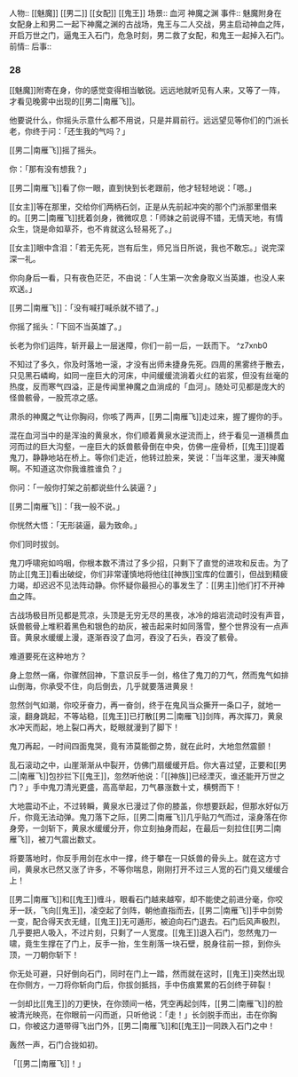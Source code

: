 人物:: [[魅魔]] [[男二]] [[女配]] [[鬼王]]
场景:: 血河 神魔之渊
事件:: 魅魔附身在女配身上和男二一起下神魔之渊的古战场，鬼王与二人交战，男主启动神血之阵，开启万世之门，逼鬼王入石门，危急时刻，男二救了女配，和鬼王一起掉入石门。
前情:: 
后事:: 

### 28

[[魅魔]]附寄在身，你的感觉变得相当敏锐。远远地就听见有人来，又等了一阵，才看见晚雾中出现的[[男二|南雁飞]]。

他要说什么，你摇头示意什么都不用说，只是并肩前行。远远望见等你们的门派长老，你终于问：「还生我的气吗？」

[[男二|南雁飞]]摇了摇头。

你：「那有没有想我？」

[[男二|南雁飞]]看了你一眼，直到快到长老跟前，他才轻轻地说：「嗯。」

[[女主]]等在那里，交给你们两柄石剑，正是从先前起冲突的那个门派那里借来的。[[男二|南雁飞]]抚着剑身，微微叹息：「师妹之前说得不错，无情天地，有情众生，饶是命如草芥，也不肯就这么轻易死了。」

[[女主]]眼中含泪：「若无先死，岂有后生，师兄当日所说，我也不敢忘。」说完深深一礼。

你向身后一看，只有夜色茫茫，不由说：「人生第一次舍身取义当英雄，也没人来欢送。」

[[男二|南雁飞]]：「没有喊打喊杀就不错了。」

你摇了摇头：「下回不当英雄了。」

长老为你们运阵，斩开最上一层迷障，你们一前一后，一跃而下。 ^z7xnb0

不知过了多久，你及时落地一滚，才没有出师未捷身先死。四周的黑雾终于散去，只见黑石嶙峋，如同一座巨大的河床，中间缓缓流淌着火红的岩浆，但没有丝毫的热度，反而寒气四溢，正是传闻里神魔之血淌成的「血河」。随处可见都是庞大的怪兽骸骨，一股荒凉之感。

肃杀的神魔之气让你胸闷，你咳了两声，[[男二|南雁飞]]走过来，握了握你的手。

混在血河当中的是浑浊的黄泉水，你们顺着黄泉水逆流而上，终于看见一道横贯血河而过的巨大沟壑，一座巨大的妖兽骸骨倒在中央，仿佛一座骨桥，[[鬼王]]提着鬼刀，静静地站在桥上。等你们走近，他转过脸来，笑说：「当年这里，漫天神魔啊。不知道这次你我谁胜谁负？」

你问：「一般你打架之前都说些什么装逼？」

[[男二|南雁飞]]：「我一般不说。」

你恍然大悟：「无形装逼，最为致命。」

你们同时拔剑。

鬼刀呼啸宛如呜咽，你根本数不清过了多少招，只剩下了直觉的进攻和反击。为了防止[[鬼王]]看出破绽，你们非常谨慎地将他往[[神族]]宝库的位置引，但战到精疲力竭，却迟迟不见法阵动静。你怀疑你最担心的事发生了：[[男主]]他们打不开神血之阵。

古战场极目所见都是荒凉，头顶是无穷无尽的黑夜，冰冷的熔岩流动时没有声音，妖兽骸骨上堆积着黑色和银色的劫灰，被击起来时如同落雪，整个世界没有一点声音。黄泉水缓缓上漫，逐渐吞没了血河，吞没了石头，吞没了骸骨。

难道要死在这种地方？

身上忽然一痛，你骤然回神，下意识反手一剑，格住了鬼刀的刀气，然而鬼气如排山倒海，你承受不住，向后倒去，几乎就要落进黄泉！

忽然剑气如潮，你咬牙奋力，再一奋剑，终于在鬼风当众撕开一条口子，就地一滚，翻身跳起，不等站稳，[[鬼王]]已打散[[男二|南雁飞]]剑阵，再次挥刀，黄泉水冲天而起，地上裂口再大，眨眼就漫到了脚下！

鬼刀再起，一时间四面鬼哭，竟有沛莫能御之势，就在此时，大地忽然震颤！

乱石滚动之中，山崖渐渐从中裂开，仿佛门扇缓缓开启。你大喜过望，正要和[[男二|南雁飞]]包抄拦下[[鬼王]]，忽然听他说：「[[神族]]已经湮灭，谁还能开万世之门？」手中鬼刀清光更盛，高高举起，刀气暴涨数十丈，横劈而下！

大地震动不止，不过转瞬，黄泉水已漫过了你的膝盖，你想要跃起，但那水好似万斤，你竟无法动弹。鬼刀落下之际，[[男二|南雁飞]]几乎贴刀气而过，滚身落在你身旁，一剑斩下，黄泉水缓缓分开，你立刻抽身而起，在最后一刻拉住[[男二|南雁飞]]，被刀气震出数丈。

将要落地时，你反手用剑在水中一撑，终于攀在一只妖兽的骨头上。就在这方寸间，黄泉水已然又涨了许多，不等你喘息，刚刚打开不过三人宽的石门竟又缓缓合上！

[[男二|南雁飞]]和[[鬼王]]缠斗，眼看石门越来越窄，却不能使之前进分毫，你咬牙一跃，飞向[[鬼王]]，凌空起了剑阵，朝他直指而去，[[男二|南雁飞]]手中剑势一变，配合得天衣无缝，[[鬼王]]无可遁形，被迫向石门退去。石门后风声极烈，几乎要把人吸入，不过片刻，只剩了一人宽度。[[鬼王]]退入石门，忽然鬼刀一啸，竟生生撑在了门上，反手一抬，生生削落一块石壁，脱身往前一掠，到你头顶，一刀朝你斩下！

你无处可避，只好倒向石门，同时在门上一踏，然而就在这时，[[鬼王]]突然出现在你侧方，一刀将你斩向门后，你拔剑抵挡，手中伤痕累累的石剑终于碎裂！

一剑却比[[鬼王]]的刀更快，在你颈间一格，凭空再起剑阵，[[男二|南雁飞]]的脸被清光映亮，在你眼前一闪而逝，只听他说：「走！」长剑脱手而出，击在你胸口，你被这力道带得飞出门外，[[男二|南雁飞]]和[[鬼王]]一同跌入石门之中！

轰然一声，石门合拢如初。

「[[男二|南雁飞]]！」